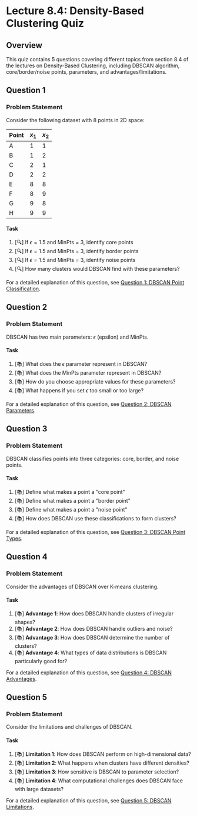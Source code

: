 # Lecture 8.4: Density-Based Clustering Quiz

## Overview
This quiz contains 5 questions covering different topics from section 8.4 of the lectures on Density-Based Clustering, including DBSCAN algorithm, core/border/noise points, parameters, and advantages/limitations.

## Question 1

### Problem Statement
Consider the following dataset with 8 points in 2D space:

| Point | $x_1$ | $x_2$ |
|-------|-------|-------|
| A     | 1     | 1     |
| B     | 1     | 2     |
| C     | 2     | 1     |
| D     | 2     | 2     |
| E     | 8     | 8     |
| F     | 8     | 9     |
| G     | 9     | 8     |
| H     | 9     | 9     |

#### Task
1. [🔍] If $\epsilon = 1.5$ and MinPts = 3, identify core points
2. [🔍] If $\epsilon = 1.5$ and MinPts = 3, identify border points
3. [🔍] If $\epsilon = 1.5$ and MinPts = 3, identify noise points
4. [🔍] How many clusters would DBSCAN find with these parameters?

For a detailed explanation of this question, see [Question 1: DBSCAN Point Classification](L8_4_1_explanation.md).

## Question 2

### Problem Statement
DBSCAN has two main parameters: $\epsilon$ (epsilon) and MinPts.

#### Task
1. [📚] What does the $\epsilon$ parameter represent in DBSCAN?
2. [📚] What does the MinPts parameter represent in DBSCAN?
3. [📚] How do you choose appropriate values for these parameters?
4. [📚] What happens if you set $\epsilon$ too small or too large?

For a detailed explanation of this question, see [Question 2: DBSCAN Parameters](L8_4_2_explanation.md).

## Question 3

### Problem Statement
DBSCAN classifies points into three categories: core, border, and noise points.

#### Task
1. [📚] Define what makes a point a "core point"
2. [📚] Define what makes a point a "border point"
3. [📚] Define what makes a point a "noise point"
4. [📚] How does DBSCAN use these classifications to form clusters?

For a detailed explanation of this question, see [Question 3: DBSCAN Point Types](L8_4_3_explanation.md).

## Question 4

### Problem Statement
Consider the advantages of DBSCAN over K-means clustering.

#### Task
1. [📚] **Advantage 1**: How does DBSCAN handle clusters of irregular shapes?
2. [📚] **Advantage 2**: How does DBSCAN handle outliers and noise?
3. [📚] **Advantage 3**: How does DBSCAN determine the number of clusters?
4. [📚] **Advantage 4**: What types of data distributions is DBSCAN particularly good for?

For a detailed explanation of this question, see [Question 4: DBSCAN Advantages](L8_4_4_explanation.md).

## Question 5

### Problem Statement
Consider the limitations and challenges of DBSCAN.

#### Task
1. [📚] **Limitation 1**: How does DBSCAN perform on high-dimensional data?
2. [📚] **Limitation 2**: What happens when clusters have different densities?
3. [📚] **Limitation 3**: How sensitive is DBSCAN to parameter selection?
4. [📚] **Limitation 4**: What computational challenges does DBSCAN face with large datasets?

For a detailed explanation of this question, see [Question 5: DBSCAN Limitations](L8_4_5_explanation.md).
